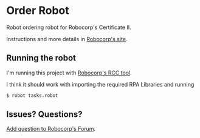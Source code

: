 # Order Robot

Robot ordering robot for Robocorp's Certificate II.

Instructions and more details in [Robocorp's site](https://robocorp.com/docs/courses/build-a-robot).

## Running the robot

I'm running this project with [Robocorp's RCC tool](https://github.com/robocorp/rcc).

I think it should work with importing the required RPA Libraries and running

```sh
$ robot tasks.robot
```

## Issues? Questions?

[Add question to Robocorp's Forum](https://forum.robocorp.com/).
